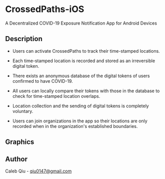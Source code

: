 # CrossedPaths-iOS
A Decentralized COVID-19 Exposure Notification App for Android Devices
## Description
- Users can activate CrossedPaths to track their time-stamped locations.     

- Each time-stamped location is recorded and stored as an irreversible digital token.   

- There exists an anonymous database of the digital tokens of users confirmed to have COVID-19.   

- All users can locally compare their tokens with those in the database to check for time-stamped location overlaps.   

- Location collection and the sending of digital tokens is completely voluntary.   

- Users can join organizations in the app so their locations are only recorded when in the organization's established boundaries.  

## Graphics

## Author
Caleb Qiu -
qiu0147@gmail.com

